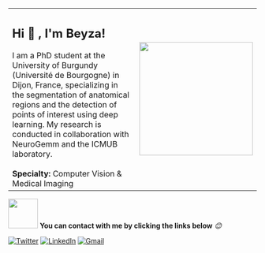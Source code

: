<table>
<tr>
<td>

<h2>Hi 👋 , I'm Beyza!</h2>
I am a PhD student at the University of Burgundy (Université de Bourgogne) in Dijon, France, specializing in the segmentation of anatomical regions and the detection of points of interest using deep learning. My research is conducted in collaboration with NeuroGemm and the ICMUB laboratory.  
<br><br>
<strong>Specialty:</strong> Computer Vision & Medical Imaging

</td>
<td>
<img src="https://media.giphy.com/media/hpXdHPfFI5wTABdDx9/giphy.gif" width="230">
</td>
</tr>
</table>


<img src="https://media0.giphy.com/media/v1.Y2lkPTc5MGI3NjExN2FpNzVpZjltbWpjcGZvZ3I1cHdsaWlkMmNrcW80ajhoYzU1NTgzeiZlcD12MV9pbnRlcm5hbF9naWZfYnlfaWQmY3Q9Zw/r14mSsWOTdlPQqqONs/giphy.gif" width="60"> 
<b>You can contact with me by clicking the links below</b> <em>😊</em>


<p>

<p>
  <a href="https://twitter.com/ZayimBeyza" target="_blank"><img alt="Twitter" src="https://img.shields.io/badge/twitter-%231DA1F2.svg?&style=for-the-badge&logo=twitter&logoColor=white" /></a> 
  <a href="https://www.linkedin.com/in/beyza-zayim-844547175/" target="_blank"><img alt="LinkedIn" src="https://img.shields.io/badge/linkedin-%230077B5.svg?&style=for-the-badge&logo=linkedin&logoColor=white" /></a>
  <a href="beyzayim17@gmail.com"> <img alt="Gmail" src="https://img.shields.io/badge/Gmail-D14836?style=for-the-badge&logo=gmail&logoColor=white" />
     </a>

